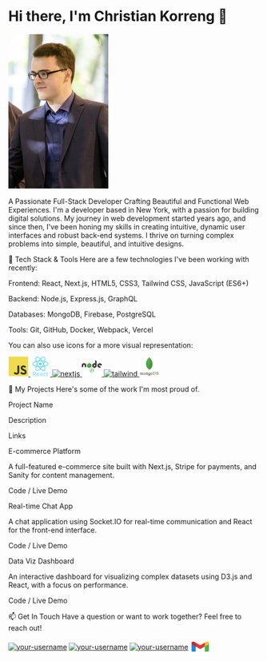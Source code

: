 # Hi there, I'm Christian Korreng 👋
<img src="./Res/Img/Christian_Korreng2.jpg" alt="drawing" width="200"/>


A Passionate Full-Stack Developer Crafting Beautiful and Functional Web Experiences.
I'm a developer based in New York, with a passion for building digital solutions. My journey in web development started years ago, and since then, I've been honing my skills in creating intuitive, dynamic user interfaces and robust back-end systems. I thrive on turning complex problems into simple, beautiful, and intuitive designs.

🔧 Tech Stack & Tools
Here are a few technologies I've been working with recently:

Frontend: React, Next.js, HTML5, CSS3, Tailwind CSS, JavaScript (ES6+)

Backend: Node.js, Express.js, GraphQL

Databases: MongoDB, Firebase, PostgreSQL

Tools: Git, GitHub, Docker, Webpack, Vercel

You can also use icons for a more visual representation:

<p align="left">
<a href="https://developer.mozilla.org/en-US/docs/Web/JavaScript" target="_blank" rel="noreferrer"> <img src="https://raw.githubusercontent.com/devicons/devicon/master/icons/javascript/javascript-original.svg" alt="javascript" width="40" height="40"/> </a>
<a href="https://reactjs.org/" target="_blank" rel="noreferrer"> <img src="https://raw.githubusercontent.com/devicons/devicon/master/icons/react/react-original-wordmark.svg" alt="react" width="40" height="40"/> </a>
<a href="https://nextjs.org/" target="_blank" rel="noreferrer"> <img src="https://cdn.worldvectorlogo.com/logos/nextjs-2.svg" alt="nextjs" width="40" height="40"/> </a>
<a href="https://nodejs.org" target="_blank" rel="noreferrer"> <img src="https://raw.githubusercontent.com/devicons/devicon/master/icons/nodejs/nodejs-original-wordmark.svg" alt="nodejs" width="40" height="40"/> </a>
<a href="https://tailwindcss.com/" target="_blank" rel="noreferrer"> <img src="https://www.vectorlogo.zone/logos/tailwindcss/tailwindcss-icon.svg" alt="tailwind" width="40" height="40"/> </a>
<a href="https://www.mongodb.com/" target="_blank" rel="noreferrer"> <img src="https://raw.githubusercontent.com/devicons/devicon/master/icons/mongodb/mongodb-original-wordmark.svg" alt="mongodb" width="40" height="40"/> </a>
</p>

🚀 My Projects
Here's some of the work I'm most proud of.

Project Name

Description

Links

E-commerce Platform

A full-featured e-commerce site built with Next.js, Stripe for payments, and Sanity for content management.

Code / Live Demo

Real-time Chat App

A chat application using Socket.IO for real-time communication and React for the front-end interface.

Code / Live Demo

Data Viz Dashboard

An interactive dashboard for visualizing complex datasets using D3.js and React, with a focus on performance.

Code / Live Demo

📫 Get In Touch
Have a question or want to work together? Feel free to reach out!

<p align="left">
<a href="https://github.com/your-username" target="blank"><img align="center" src="https://raw.githubusercontent.com/rahuldkjain/github-profile-readme-generator/master/src/images/icons/Social/github.svg" alt="your-username" height="30" width="40" /></a>
<a href="https://twitter.com/your-username" target="blank"><img align="center" src="https://raw.githubusercontent.com/rahuldkjain/github-profile-readme-generator/master/src/images/icons/Social/twitter.svg" alt="your-username" height="30" width="40" /></a>
<a href="https://linkedin.com/in/your-username" target="blank"><img align="center" src="https://raw.githubusercontent.com/rahuldkjain/github-profile-readme-generator/master/src/images/icons/Social/linked-in-alt.svg" alt="your-username" height="30" width="40" /></a>
<a href="mailto:your.email@example.com" target="blank"><img align="center" src="https://raw.githubusercontent.com/rahuldkjain/github-profile-readme-generator/master/src/images/icons/Social/gmail.svg" alt="your-email" height="30" width="40" /></a>
</p>
